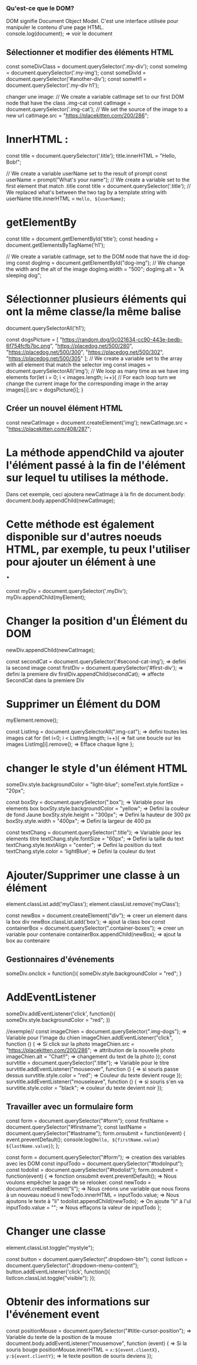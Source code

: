 ### Qu'est-ce que le DOM?

DOM signifie Document Object Model. C'est une interface utilisée pour manipuler le contenu d'une page HTML.<br/>
console.log(document);    =>  voir le document

## Sélectionner et modifier des éléments HTML
const someDivClass = document.querySelector('.my-div');
const someImg = document.querySelector('.my-img');
const someDivId = document.querySelector('#another-div');
const someH1 = document.querySelector('.my-div h1');

changer une image:
// We create a variable catImage set to our first DOM node that have the class .img-cat
const catImage = document.querySelector('.img-cat');
// We set the source of the image to a new url
catImage.src = "https://placekitten.com/200/286";

# InnerHTML :
const title = document.querySelector('.title');
title.innerHTML = "Hello, Bob!";

// We create a variable userName set to the result of prompt
const userName = prompt("What's your name");
// We create a variable set to the first element that match .title
const title = document.querySelector('.title');
// We replaced what's between the two tag by a template string with userName
title.innerHTML = `Hello, ${userName}`;

# getElementBy
const title = document.getElementById('title');
const heading = document.getElementsByTagName('h1');

// We create a variable catImage, set to the DOM node that have the id dog-img
const dogImg = document.getElementById("dog-img");
// We change the width and the alt of the image
dogImg.width = "500";
dogImg.alt = "A sleeping dog";

# Sélectionner plusieurs éléments qui ont la même classe/la même balise
document.querySelectorAll('h1');

const dogsPicture = [
  "https://random.dog/0c021634-cc90-443e-bedb-6f754fcfb7bc.png",
  "https://placedog.net/500/280",
  "https://placedog.net/500/300",
  "https://placedog.net/500/302",
  "https://placedog.net/500/305"
];
// We create a variable set to the array with all element that match the selector img
const images = document.querySelectorAll('img');
// We loop as many time as we have img elements
for(let i = 0; i < images.length; i++){
  // For each loop turn we change the current image for the corresponding image in the array
  images[i].src = dogsPicture[i];
}

## Créer un nouvel élément HTML
const newCatImage = document.createElement('img');
newCatImage.src = "https://placekitten.com/408/287";

# La méthode appendChild va ajouter l'élément passé à la fin de l'élément sur lequel tu utilises la méthode.
Dans cet exemple, ceci ajoutera newCatImage à la fin de document.body:
document.body.appendChild(newCatImage);

# Cette méthode est également disponible sur d'autres noeuds HTML, par exemple, tu peux l'utiliser pour ajouter un élément à une <div>.
const myDiv = document.querySelector('.myDiv');
myDiv.appendChild(myElement);


# Changer la position d'un Élément du DOM
newDiv.appendChild(newCatImage);

const secondCat = document.querySelector('#second-cat-img');  => defini la second image
const firstDiv = document.querySelector('#first-div');        => defini la premiere div
firstDiv.appendChild(secondCat);                              => affecte SecondCat dans la premiere Div

# Supprimer un Élément du DOM
myElement.remove();

const ListImg = document.querySelectorAll(".img-cat");    =>  defini toutes les images cat
for (let i=0; i < ListImg.length; i++){                   =>  fait une boucle sur les images
     ListImg[i].remove();                                 =>  Efface chaque ligne
  };
 
# changer le style d'un élément HTML
someDiv.style.backgroundColor = "light-blue";
someText.style.fontSize = "20px";

const boxSty = document.querySelector(".box");    => Variable pour les elements box
boxSty.style.backgroundColor = "yellow";          => Defini la couleur de fond Jaune
boxSty.style.height = "300px";                    => Defini la hauteur de 300 px
boxSty.style.width = "400px";                     => Defini la largeur de 400 px

const textChang = document.querySelector(".title");   => Variable pour les elements titre 
textChang.style.fontSize = "60px";                    => Defini la taille du text
textChang.style.textAlign = "center";                 => Defini la position du text
textChang.style.color = 'lightBlue';                  => Defini la couleur du text

# Ajouter/Supprimer une classe à un élément
element.classList.add('myClass');
element.classList.remove('myClass');

const newBox = document.createElement("div");                     => creer un element dans la box div
newBox.classList.add('box');                                      => ajout la class box
const containerBox = document.querySelector(".container-boxes");  => creer un variable pour contenaire
containerBox.appendChild(newBox);                                 => ajout la box au contenaire

## Gestionnaires d'événements
someDiv.onclick = function(){
	someDiv.style.backgroundColor = "red";
}

# AddEventListener
someDiv.addEventListener('click', function(){
someDiv.style.backgroundColor = "red";
})

//exemple//
const imageChien = document.querySelector(".img-dogs");		=>	Variable pour l'image du chien
imageChien.addEventListener("click", function () {		=>	Si click sur la photo
  imageChien.src = "https://placekitten.com/200/286";		=>	attribution de la nouvelle photo
  imageChien.alt = "Chat!!";					=>	changement du text de la photo
});
const survtitle = document.querySelector(".title");		=>	Variable pour le titre
survtitle.addEventListener("mouseover", function () {		=>	si souris passe dessus
  survtitle.style.color = "red";				=>	Couleur du texte devient rouge
});
survtitle.addEventListener("mouseleave", function () {		=>	si souris s'en va
  survtitle.style.color = "black";				=>	couleur du texte devient noir
});

## Travailler avec un formulaire form
const form = document.querySelector("#form");
const firstName = document.querySelector("#firstname");
const lastName = document.querySelector("#lastname");
form.onsubmit = function(event) {
  event.preventDefault();
  console.log(`Hello, ${firstName.value} ${lastName.value}`);
};

const form = document.querySelector("#form");			=> creation des variables avec les DOM
const inputTodo = document.querySelector("#todoInput");
const todolist = document.querySelector("#todolist");
form.onsubmit = function(event) {				=> fonction onsubmit
  event.preventDefault();					=> Nous voulons empêcher la page de se relooker.
  const newTodo = document.createElement("li");			=> Nous créons une variable que nous fixons à un nouveau noeud li
  newTodo.innerHTML = inputTodo.value;				=> Nous ajoutons le texte à "li"
  todolist.appendChild(newTodo);				=> On ajoute "li" à l'ul
  inputTodo.value = "";						=> Nous effaçons la valeur de inputTodo
};

# Changer une classe
element.classList.toggle("mystyle");

const button = document.querySelector(".dropdown-btn");
const listIcon = document.querySelector(".dropdown-menu-content");
button.addEventListener('click', function(){
  listIcon.classList.toggle("visible");
});

# Obtenir des informations sur l'événement event
const positionMouse = document.querySelector("#title-cursor-position");		=> Variable du texte de la position de la mouse
document.body.addEventListener("mousemove", function (event) {			=> Si la souris bouge
  positionMouse.innerHTML = `x:${event.clientX}, y:${event.clientY}`;		=> le texte position de souris deviens
});

